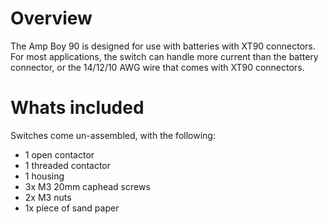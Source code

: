 # Overview

The Amp Boy 90 is designed for use with batteries with XT90 connectors.  For most applications, the switch can handle more current than the battery connector, or the 14/12/10 AWG wire that comes with XT90 connectors.

# Whats included

Switches come un-assembled, with the following:

* 1 open contactor
* 1 threaded contactor
* 1 housing
* 3x M3 20mm caphead screws
* 2x M3 nuts
* 1x piece of sand paper